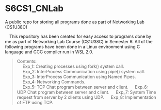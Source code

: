 # S6CS1_CNLab
A public repo for storing all programs done as part of Networking Lab (CS1U38C)

&emsp;This repository has been created for easy access to programs done by me as part of Networking Lab Course (CS1U38C) in Semester 6. All of the following programs have been done in a Linux environment using C language and GCC compiler run in WSL 2.0.   
>  Contents:   
    &emsp; Exp_1: Creating processes using fork() system call.   
    &emsp; Exp_2: InterProcess Communication using pipe() system call.   
    &emsp; Exp_3: InterProcess Communication using Named Pipes.   
    &emsp; Exp_4: Networking Commands.   
    &emsp; Exp_5: TCP Chat program between server and client.
    &emsp; Exp_6: UDP Chat program between server and client.
    &emsp; Exp_7: System Time request from server by 2 clients using UDP.
    &emsp; Exp_8: Implementation of FTP using TCP.